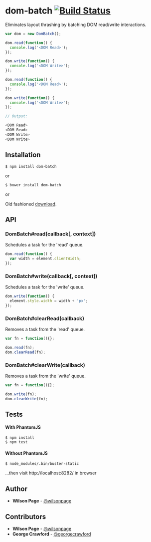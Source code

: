 # dom-batch [![Build Status](https://travis-ci.org/wilsonpage/dom-batch.png?branch=master)](https://travis-ci.org/wilsonpage/dom-batch)

Eliminates layout thrashing by batching DOM read/write interactions.

```js
var dom = new DomBatch();

dom.read(function() {
  console.log('<DOM Read>');
});

dom.write(function() {
  console.log('<DOM Write>');
});

dom.read(function() {
  console.log('<DOM Read>');
});

dom.write(function() {
  console.log('<DOM Write>');
});

// Output:

<DOM Read>
<DOM Read>
<DOM Write>
<DOM Write>
```

## Installation

```
$ npm install dom-batch
```

or

```
$ bower install dom-batch
```

or

Old fashioned [download](http://github.com/wilsonpage/dom-batch/raw/master/lib/dom-batch.js).

## API

### DomBatch#read(callback[, context])

Schedules a task for the 'read' queue.

```js
dom.read(function() {
  var width = element.clientWidth;
});
```

### DomBatch#write(callback[, context])

Schedules a task for the 'write' queue.

```js
dom.write(function() {
  element.style.width = width + 'px';
});
```

### DomBatch#clearRead(callback)

Removes a task from the 'read' queue.

```js
var fn = function(){};

dom.read(fn);
dom.clearRead(fn);
```

### DomBatch#clearWrite(callback)

Removes a task from the 'write' queue.

```js
var fn = function(){};

dom.write(fn);
dom.clearWrite(fn);
```

## Tests

#### With PhantomJS

```
$ npm install
$ npm test
```

#### Without PhantomJS

```
$ node_modules/.bin/buster-static
```

...then visit http://localhost:8282/ in browser

## Author

- **Wilson Page** - [@wilsonpage](http://github.com/wilsonpage)

## Contributors

- **Wilson Page** - [@wilsonpage](http://github.com/wilsonpage)
- **George Crawford** - [@georgecrawford](http://github.com/georgecrawford)